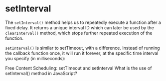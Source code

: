 # setInterval

The `setInterval()` method helps us to repeatedly execute a function after a fixed delay. It returns a unique interval ID which can later be used by the `clearInterval()` method, which stops further repeated execution of the function. 

`setInterval()` is similar to setTimeout, with a difference. Instead of running the callback function once, it will run it forever, at the specific time interval you specify (in milliseconds):

<ResourceGroupTitle>Free Content</ResourceGroupTitle>
<BadgeLink colorScheme='yellow' badgeText='Read' href='https://javascript.info/settimeout-setinterval'>Scheduling: setTimeout and setInterval</BadgeLink>
<BadgeLink colorScheme='yellow' badgeText='Read' href='https://www.geeksforgeeks.org/what-is-setinterval-in-javascript/'>What is the use of setInterval() method in JavaScript?</BadgeLink>
